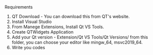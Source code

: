 Requirements
1. QT Download - You can download this from QT's website.
2. Install Visual Studio
3. From Manege Extensions, Install Qt VS Tools.
4. Create QTWidgets Application
5. Add your Qt version - Extension/Qt VS Tools/Qt Versions/ from this folder, you can choose your editor like mingw_64, msvc2019_64.
6. Write you codes